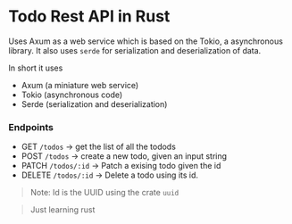 # Todo Rest API in Rust

Uses Axum as a web service which is based on the Tokio, a asynchronous library. It also uses `serde` for serialization and deserialization of data.

In short it uses

- Axum (a miniature web service)
- Tokio (asynchronous code)
- Serde (serialization and deserialization)

### Endpoints

- GET `/todos` -> get the list of all the todods
- POST `/todos` -> create a new todo, given an input string
- PATCH `/todos/:id` -> Patch a exising todo given the id
- DELETE `/todos/:id` -> Delete a todo using its id.

> Note: Id is the UUID using the crate `uuid`


> Just learning rust